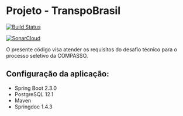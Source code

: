 # Projeto - TranspoBrasil 

[![Build Status](https://travis-ci.org/eliasmeyer/compasso-votemanager-api.svg?branch=master)](https://travis-ci.org/eliasmeyer/compasso-votemanager-api)

[![SonarCloud](https://sonarcloud.io/images/project_badges/sonarcloud-white.svg)](https://sonarcloud.io/dashboard?id=eliasmeyer_compasso-votemanager-api)

O presente código visa atender os requisitos do desafio técnico para o processo seletivo da COMPASSO.

## Configuração da aplicação:
* Spring Boot 2.3.0
* PostgreSQL 12.1
* Maven
* Springdoc 1.4.3
